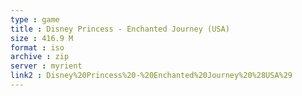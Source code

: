 ```yaml
---
type : game
title : Disney Princess - Enchanted Journey (USA)
size : 416.9 M
format : iso
archive : zip
server : myrient
link2 : Disney%20Princess%20-%20Enchanted%20Journey%20%28USA%29
---
```

